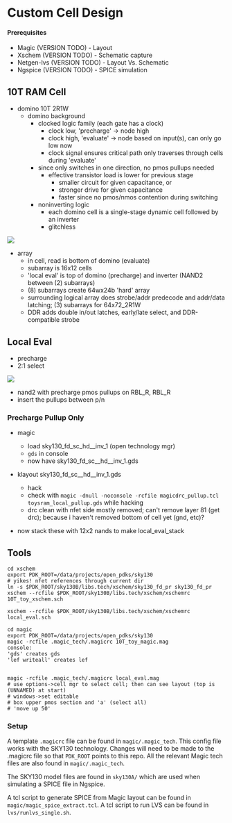 # Custom Cell Design

#### Prerequisites

* Magic (VERSION TODO) - Layout
* Xschem (VERSION TODO) - Schematic capture
* Netgen-lvs (VERSION TODO) - Layout Vs. Schematic
* Ngspice (VERSION TODO) - SPICE simulation

## 10T RAM Cell

* domino 10T 2R1W
   * domino background
      * clocked logic family (each gate has a clock)
         * clock low, 'precharge' -> node high
         * clock high, 'evaluate' -> node based on input(s), can only go low now
         * clock signal ensures critical path only traverses through cells during 'evaluate'
      * since only switches in one direction, no pmos pullups needed
         * effective transistor load is lower for previous stage
            * smaller circuit for given capacitance, or
            * stronger drive for given capacitance
            * faster since no pmos/nmos contention during switching
      * noninverting logic
         * each domino cell is a single-stage dynamic cell followed by an inverter
         * glitchless

<image src="./10T.png">

 * array
   * in cell, read is bottom of domino (evaluate)
   * subarray is 16x12 cells
   * 'local eval' is top of domino (precharge) and inverter (NAND2 between (2) subarrays)
   * (8) subarrays create 64wx24b 'hard' array
   * surrounding logical array does strobe/addr predecode and addr/data latching; (3) subarrays for 64x72_2R1W
   * DDR adds double in/out latches, early/late select, and DDR-compatible strobe

## Local Eval

* precharge
* 2:1 select

<image src="./local_eval.png">

* nand2 with precharge pmos pullups on RBL_R, RBL_R
* insert the pullups between p/n

### Precharge Pullup Only

* magic

   * load sky130_fd_sc_hd__inv_1 (open technology mgr)
   * ```gds``` in console
   * now have sky130_fd_sc__hd__inv_1.gds

* klayout sky130_fd_sc__hd__inv_1.gds
   * hack
   * check with ```magic -dnull -noconsole -rcfile magicdrc_pullup.tcl toysram_local_pullup.gds``` while hacking
   * drc clean with nfet side mostly removed; can't remove layer 81 (get drc);
   because i haven't removed bottom of cell yet (gnd, etc)?

* now stack these with 12x2 nands to make local_eval_stack


## Tools

```
cd xschem
export PDK_ROOT=/data/projects/open_pdks/sky130
# yikes! nfet references through current dir
ln -s $PDK_ROOT/sky130B/libs.tech/xschem/sky130_fd_pr sky130_fd_pr
xschem --rcfile $PDK_ROOT/sky130B/libs.tech/xschem/xschemrc 10T_toy_xschem.sch

xschem --rcfile $PDK_ROOT/sky130B/libs.tech/xschem/xschemrc local_eval.sch

```

```
cd magic
export PDK_ROOT=/data/projects/open_pdks/sky130
magic -rcfile .magic_tech/.magicrc 10T_toy_magic.mag
console:
'gds' creates gds
'lef writeall' creates lef


magic -rcfile .magic_tech/.magicrc local_eval.mag
# use options->cell mgr to select cell; then can see layout (top is (UNNAMED) at start)
# windows->set editable
# box upper pmos section and 'a' (select all)
# 'move up 50'
```


































### Setup
A template `.magicrc` file can be found in `magic/.magic_tech`. This
config file works with the SKY130 technology. Changes will need to be made to
the .magicrc file so that `PDK_ROOT` points to this repo. All the
relevant Magic tech files are also found in `magic/.magic_tech`.

The SKY130 model files are found in `sky130A/` which are used when
simulating a SPICE file in Ngspice.

A tcl script to generate SPICE from Magic layout can be found in
`magic/magic_spice_extract.tcl`. A tcl script to run LVS can be
found in `lvs/runlvs_single.sh`.

